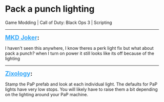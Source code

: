 # Pack a punch lighting
Game Modding | Call of Duty: Black Ops 3 | Scripting

---
<strong style="font-size: 1.4em;"><span style="text-decoration: underline;text-decoration-color: #34a7f9;"><span style="color:#34a7f9;">MKD Joker</span></span>:</strong>

<p>I haven&#39;t seen this anywhere, I know theres a perk light fix but what about pack a punch? when I turn on power it still looks like its off because of the lighting</p>

---
<strong style="font-size: 1.4em;"><span style="text-decoration: underline;text-decoration-color: #34a7f9;"><span style="color:#34a7f9;">Zixology</span></span>:</strong>

<p>Stamp the PaP prefab and look at each individual light. The defaults for PaP lights have very low stops. You will likely have to raise them a bit depending on the lighting around your PaP machine.</p>
